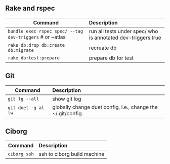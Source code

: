 ## Rake and rspec

| Command   | Description |
|-----------|:-------------|
|```bundle exec rspec spec/ --tag dev-triggers``` # or ~atlas |run all tests under spec/ who is annotated dev-triggers:true|
|```rake db:drop db:create db:migrate``` | recreate db |
|```rake db:test:prepare``` | prepare db for test|


## Git
| Command   | Description |
|-----------|:-------------|
|```git lg --all```|show git log|
|```git duet -g al tw```|globally change duet config, i.e., change the ~/.git/config|

## Ciborg
| Command   | Description |
|-----------|:-------------|
|```ciborg ssh```|ssh to ciborg build machine|

